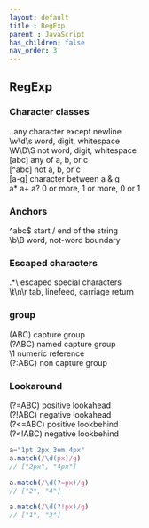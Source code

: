```yaml
---
layout: default
title : RegExp
parent : JavaScript
has_children: false
nav_order: 3
---
```


## RegExp

### Character classes
.	any character except newline  
\w\d\s	word, digit, whitespace  
\W\D\S	not word, digit, whitespace  
[abc]	any of a, b, or c   
[^abc]	not a, b, or c  
[a-g]	character between a & g  
a* a+ a?	0 or more, 1 or more, 0 or 1  

### Anchors
^abc$	start / end of the string  
\b\B	word, not-word boundary  
### Escaped characters
\.\*\\	escaped special characters  
\t\n\r	tab, linefeed, carriage return  

### group
(ABC)    capture group  
(?<name>ABC) named capture group  
\1       numeric reference  
(?:ABC)  non capture group  
  
### Lookaround
(?=ABC) positive lookahead  
(?!ABC) negative lookahead  
(?<=ABC) positive lookbehind  
(?<!ABC) negative lookbehind  

```javascript
a="1pt 2px 3em 4px"
a.match(/\d(px)/g)
// ["2px", "4px"]

a.match(/\d(?=px)/g)
// ["2", "4"]

a.match(/\d(?!px)/g)
// ["1", "3"]
```
